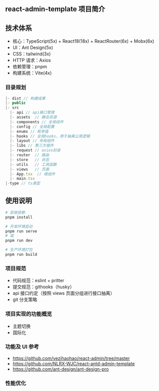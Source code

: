 ## react-admin-template 项目简介

## 技术体系

- 核心：TypeScript(5x) + React18(18x) + ReactRouter(6x) + Mobx(6x)
- UI：Ant Design(5x)
- CSS：tailwind(3x)
- HTTP 请求：Axios
- 依赖管理：pnpm
- 构建系统：Vite(4x)

### 目录规划

```js
|- dist // 构建成果
|- public
|- src
  |- api // api接口管理
  |- assets  // 静态资源
  |- components // 全局组件
  |- config // 全局配置
  |- enums // 枚举值
  |- hooks // 全局hooks，用于抽离公用逻辑
  |- layout // 布局组件
  |- libs // 第三方插件
  |- request // axios封装
  |- router  // 路由
  |- store   // 状态
  |- utils   // 工具函数
  |- views   // 页面
  |- App.tsx  // 根组件
  |- main.tsx
|-type // ts类型
```

## 使用说明

```bash
# 安装依赖
pnpm install

# 开发环境启动
pnpm run serve
# 或
pnpm run dev

# 生产环境打包
pnpm run build

```

### 项目规范

- 代码规范：eslint + pritter
- 提交规范：githooks（husky）
- api 接口约定（按照 views 页面分组进行接口抽离）
- git 分支策略

### 项目实现的功能概览

- 主题切换
- 国际化

### 功能及 UI 参考

- https://github.com/yezihaohao/react-admin/tree/master
- https://github.com/NLRX-WJC/react-antd-admin-template
- https://github.com/ant-design/ant-design-pro

### 性能优化
